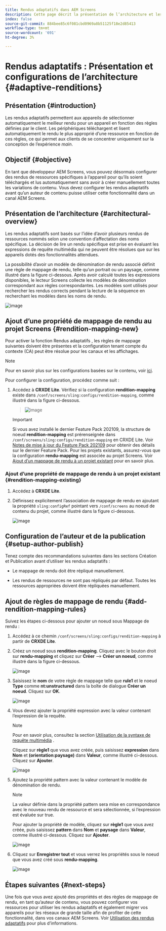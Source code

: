 ```yaml
---
title: Rendus adaptatifs dans AEM Screens
description: Cette page décrit la présentation de l’architecture et les configurations pour les rendus adaptatifs dans AEM Screens.
index: false
source-git-commit: 884bee85c6f081cbd0969a8b51125f18e2d85413
workflow-type: tm+mt
source-wordcount: '691'
ht-degree: 3%

---
```



# Rendus adaptatifs : Présentation et configurations de l’architecture {#adaptive-renditions}

## Présentation {#introduction}

Les rendus adaptatifs permettent aux appareils de sélectionner automatiquement le meilleur rendu pour un appareil en fonction des règles définies par le client. Les périphériques téléchargent et lisent automatiquement le rendu le plus approprié d’une ressource en fonction de ces règles, ce qui permet aux clients de se concentrer uniquement sur la conception de l’expérience *main*.

## Objectif {#objective}

En tant que développeur AEM Screens, vous pouvez désormais configurer des rendus de ressources spécifiques à l’appareil pour qu’ils soient téléchargés et lus automatiquement sans avoir à créer manuellement toutes les variations de contenu. Vous devez configurer les rendus adaptatifs avant qu’un auteur de contenu puisse utiliser cette fonctionnalité dans un canal AEM Screens.

## Présentation de l’architecture {#architectural-overview}

Les rendus adaptatifs sont basés sur l’idée d’avoir plusieurs rendus de ressources nommés selon une convention d’affectation des noms spécifique. La décision de lire un rendu spécifique est prise en évaluant les expressions de requête multimédia qui ne peuvent être résolues que sur les appareils dotés des fonctionnalités attendues.

La possibilité d’avoir un modèle de dénomination de rendu associé définit une règle de mappage de rendu, telle qu’un portrait ou un paysage, comme illustré dans la figure ci-dessous. Après avoir calculé toutes les expressions disponibles, le lecteur Screens collecte les modèles de dénomination correspondant aux règles correspondantes. Les modèles sont utilisés pour rechercher les rendus corrects pendant la lecture de la séquence en recherchant les modèles dans les noms de rendu.

![image](/help/user-guide/assets/adaptive-renditions/adaptive-renditions.png)

## Ajout d’une propriété de mappage de rendu au projet Screens {#rendition-mapping-new}

Pour activer la fonction Rendus adaptatifs , les règles de mappage suivantes doivent être présentes et la configuration tenant compte du contexte (CA) peut être résolue pour les canaux et les affichages.

>[!NOTE]
>Pour en savoir plus sur les configurations basées sur le contenu, voir [ici](https://sling.apache.org/documentation/bundles/context-aware-configuration/context-aware-configuration.html).

Pour configurer la configuration, procédez comme suit :

1. Accédez à **CRXDE Lite**. Vérifiez si la configuration **rendition-mapping** existe dans `/conf/screens/sling:configs/rendition-mapping`, comme illustré dans la figure ci-dessous.

   >![image](/help/user-guide/assets/adaptive-renditions/mapping-rules1.png)

   >[!IMPORTANT]
   >Si vous avez installé le dernier Feature Pack 202109, la structure de noeud **rendition-mapping** est prérenseignée dans `/conf/screens/sling:configs/rendition-mapping` en CRXDE Lite. Voir [Notes de mise à jour du Feature Pack 202109](/help/user-guide/release-notes-fp-202109.md) pour obtenir des détails sur le dernier Feature Pack.
   >Pour les projets existants, assurez-vous que la configuration **rendu-mapping** est associée au projet Screens. Voir [Ajout d’un mappage de rendu à un projet existant](#rendition-mapping-existing) pour en savoir plus.

### Ajout d’une propriété de mappage de rendu à un projet existant {#rendition-mapping-existing}

1. Accédez à **CRXDE Lite**.

1. Définissez explicitement l’association de mappage de rendu en ajoutant la propriété `sling:configRef` pointant vers `/conf/screens` au noeud de contenu du projet, comme illustré dans la figure ci-dessous.

   ![image](/help/user-guide/assets/adaptive-renditions/renditon-mapping2.png)


## Configuration de l’auteur et de la publication {#setup-author-publish}

Tenez compte des recommandations suivantes dans les sections Création et Publication avant d’utiliser les rendus adaptatifs :

* Le mappage de rendu doit être répliqué manuellement.

* Les rendus de ressources ne sont pas répliqués par défaut. Toutes les ressources appropriées doivent être répliquées manuellement.

## Ajout de règles de mappage de rendu {#add-rendition-mapping-rules}

Suivez les étapes ci-dessous pour ajouter un noeud sous Mappage de rendu :

1. Accédez à ce chemin `/conf/screens/sling:configs/rendition-mapping` à partir de **CRXDE Lite**.

1. Créez un noeud sous **rendition-mapping**. Cliquez avec le bouton droit sur **rendu-mapping** et cliquez sur **Créer** —> **Créer un noeud**, comme illustré dans la figure ci-dessous.

   ![image](/help/user-guide/assets/adaptive-renditions/add-node1.png)

1. Saisissez le **nom** de votre règle de mappage telle que **rule1** et le noeud **Type** comme **nt:unstructured** dans la boîte de dialogue **Créer un noeud**. Cliquez sur **OK**.

   ![image](/help/user-guide/assets/adaptive-renditions/add-node2.png)


1. Vous devez ajouter la propriété expression avec la valeur contenant l’expression de la requête.

   >[!NOTE]
   >Pour en savoir plus, consultez la section [Utilisation de la syntaxe de requête multimédia](https://developer.mozilla.org/en-US/docs/Web/CSS/Media_Queries/Using_media_queries) .

   Cliquez sur **règle1** que vous avez créée, puis saisissez **expression** dans **Nom** et **(orientation:paysage)** dans **Valeur**, comme illustré ci-dessous. Cliquez sur **Ajouter**.

   ![image](/help/user-guide/assets/adaptive-renditions/add-node3.png)

1. Ajoutez la propriété pattern avec la valeur contenant le modèle de dénomination de rendu.

   >[!NOTE]
   >La valeur définie dans la propriété pattern sera mise en correspondance avec le nouveau rendu de ressource et sera sélectionnée, si l’expression est évaluée sur true.

   Pour ajouter la propriété de modèle, cliquez sur **règle1** que vous avez créée, puis saisissez **pattern** dans **Nom** et **paysage** dans **Valeur**, comme illustré ci-dessous. Cliquez sur **Ajouter**.

   ![image](/help/user-guide/assets/adaptive-renditions/add-node4.png)

1. Cliquez sur **Enregistrer tout** et vous verrez les propriétés sous le noeud que vous avez créé sous **rendu-mapping**.

   ![image](/help/user-guide/assets/adaptive-renditions/add-node5.png)


## Étapes suivantes {#next-steps}

Une fois que vous avez ajouté des propriétés et des règles de mappage de rendu, en tant qu’auteur de contenu, vous pouvez configurer vos ressources pour utiliser les rendus adaptatifs et également migrer vos appareils pour les réseaux de grande taille afin de profiter de cette fonctionnalité, dans vos canaux AEM Screens. Voir [Utilisation des rendus adaptatifs](/help/user-guide/using-adaptive-renditions.md) pour plus d’informations.

